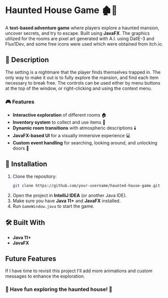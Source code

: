 # Haunted House Game 🏚️👻

A **text-based adventure game** where players explore a haunted mansion, uncover secrets, and try to escape. Built using **JavaFX**.
The graphics utilized for the rooms are pixel art generated with A.I. using DallE-3 and Flux1Dev, and some free icons were used which were obtained from itch.io.

## 📜 Description
The setting is a nightmare that the player finds themselves trapped in.   The only way to make it out is to fully explore the mansion, and find each item necessary to break free.  The controls can be used either by
menu buttons at the top of the window, or right-clicking and using the context menu.

### 🎮 Features
- **Interactive exploration** of different rooms 🏠
- **Inventory system** to collect and use items 🎒
- **Dynamic room transitions** with atmospheric descriptions 🕯️
- **JavaFX-based UI** for a visually immersive experience 💻
- **Custom event handling** for searching, looking around, and unlocking doors 🚪

## 🚀 Installation
1. Clone the repository:
   ```sh
   git clone https://github.com/your-username/haunted-house-game.git
   ```
2. Open the project in **IntelliJ IDEA** (or another Java IDE).
3. Make sure you have **Java 11+** and **JavaFX** installed.
4. Run `GameWindow.java` to start the game.

## 🛠️ Built With
- **Java 11+**
- **JavaFX**

## Future Features
If I have time to revisit this project I'll add more animations and custom messages to enhance the exploration.


### 👻 Have fun exploring the haunted house! 👀
